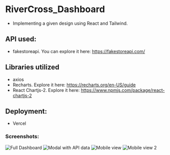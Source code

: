 # RiverCross_Dashboard
- Implementing a given design using React and Tailwind.
## API used:
- fakestoreapi. You can explore it here: https://fakestoreapi.com/
## Libraries utilized
- axios
- Recharts. Explore it here: https://recharts.org/en-US/guide
- React Chartjs-2. Explore it here: https://www.npmjs.com/package/react-chartjs-2
## Deployment:
- Vercel
### Screenshots:
![Full Dashboard](assets/fullDashboard.PNG)
![Modal with API data](assets/modalWithApiData.PNG)
![Mobile view](assets/mobileView.PNG)
![Mobile view 2](assets/mobile2)
